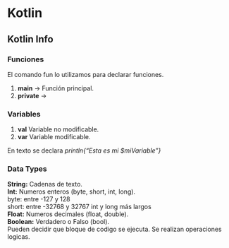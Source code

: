 # Kotlin
## Kotlin Info

### Funciones
El comando fun lo utilizamos para declarar funciones.
1. **main** -> Función principal.
2. **private** ->

### Variables
1. **val** Variable no modificable.
2. **var** Variable modificable.

En texto se declara *println{“Esta es mi $miVariable”}*

### Data Types
**String:** Cadenas de texto.  
**Int:** Numeros enteros (byte, short, int, long).  
	byte: entre -127 y 128  
	short: entre -32768 y 32767		int y long más largos  
**Float:** Numeros decimales (float, double).  
**Boolean:** Verdadero o Falso (bool).  
	Pueden decidir que bloque de codigo se ejecuta.
	Se realizan operaciones logicas.
	


	
